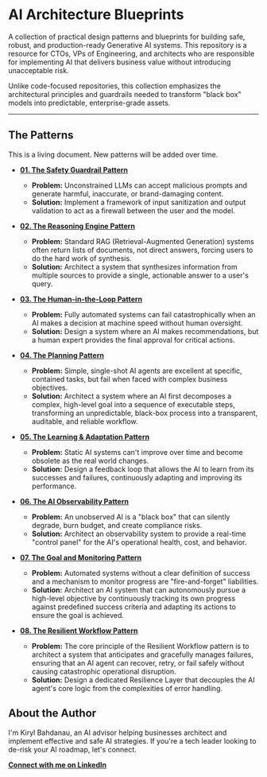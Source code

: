 # AI Architecture Blueprints

A collection of practical design patterns and blueprints for building safe, robust, and production-ready Generative AI systems. This repository is a resource for CTOs, VPs of Engineering, and architects who are responsible for implementing AI that delivers business value without introducing unacceptable risk.

Unlike code-focused repositories, this collection emphasizes the architectural principles and guardrails needed to transform "black box" models into predictable, enterprise-grade assets.

---

## The Patterns

This is a living document. New patterns will be added over time.

- **[01. The Safety Guardrail Pattern](./patterns/01-safety-guardrails/README.md)**

  - **Problem:** Unconstrained LLMs can accept malicious prompts and generate harmful, inaccurate, or brand-damaging content.
  - **Solution:** Implement a framework of input sanitization and output validation to act as a firewall between the user and the model.

- **[02. The Reasoning Engine Pattern](./patterns/02-reasoning-engine/README.md)**

  - **Problem:** Standard RAG (Retrieval-Augmented Generation) systems often return lists of documents, not direct answers, forcing users to do the hard work of synthesis.
  - **Solution:** Architect a system that synthesizes information from multiple sources to provide a single, actionable answer to a user's query.

- **[03. The Human-in-the-Loop Pattern](./patterns/03-human-in-the-loop/README.md)**

  - **Problem:** Fully automated systems can fail catastrophically when an AI makes a decision at machine speed without human oversight.
  - **Solution:** Design a system where an AI makes recommendations, but a human expert provides the final approval for critical actions.

- **[04. The Planning Pattern](./patterns/04-the-planning-pattern/README.md)**

  - **Problem:** Simple, single-shot AI agents are excellent at specific, contained tasks, but fail when faced with complex business objectives.
  - **Solution:** Architect a system where an AI first decomposes a complex, high-level goal into a sequence of executable steps, transforming an unpredictable, black-box process into a transparent, auditable, and reliable workflow.

- **[05. The Learning & Adaptation Pattern](./patterns/05-learning-and-adaptation/README.md)**

  - **Problem:** Static AI systems can't improve over time and become obsolete as the real world changes.
  - **Solution:** Design a feedback loop that allows the AI to learn from its successes and failures, continuously adapting and improving its performance.

- **[06. The AI Observability Pattern](./patterns/06-ai-observability/README.md)**

  - **Problem:** An unobserved AI is a "black box" that can silently degrade, burn budget, and create compliance risks.
  - **Solution:** Architect an observability system to provide a real-time "control panel" for the AI's operational health, cost, and behavior.

- **[07. The Goal and Monitoring Pattern](./patterns/07-goal-and-monitoring/README.md)**

  - **Problem:** Automated systems without a clear definition of success and a mechanism to monitor progress are "fire-and-forget" liabilities.
  - **Solution:** Architect an AI system that can autonomously pursue a high-level objective by continuously tracking its own progress against predefined success criteria and adapting its actions to ensure the goal is achieved.

- **[08. The Resilient Workflow Pattern](./patterns/08-the-resilient-workflow-pattern/README.md)**
  - **Problem:** The core principle of the Resilient Workflow pattern is to architect a system that anticipates and gracefully manages failures, ensuring that an AI agent can recover, retry, or fail safely without causing catastrophic operational disruption.
  - **Solution:** Design a dedicated Resilience Layer that decouples the AI agent's core logic from the complexities of error handling.

## About the Author

I'm Kiryl Bahdanau, an AI advisor helping businesses architect and implement effective and safe AI strategies. If you're a tech leader looking to de-risk your AI roadmap, let's connect.

**[Connect with me on LinkedIn](https://www.linkedin.com/in/kiryl-bahdanau/)**
